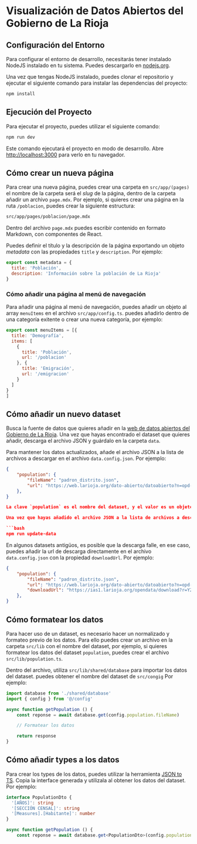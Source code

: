 # Visualización de Datos Abiertos del Gobierno de La Rioja

## Configuración del Entorno

Para configurar el entorno de desarrollo, necesitarás tener instalado NodeJS instalado en tu sistema. Puedes descargarlo en [nodejs.org](https://nodejs.org/).

Una vez que tengas NodeJS instalado, puedes clonar el repositorio y ejecutar el siguiente comando para instalar las dependencias del proyecto:

```bash
npm install
```

## Ejecución del Proyecto
  
Para ejecutar el proyecto, puedes utilizar el siguiente comando:

```bash
npm run dev
```

Este comando ejecutará el proyecto en modo de desarrollo. Abre [http://localhost:3000](http://localhost:3000) para verlo en tu navegador.

## Cómo crear un nueva página

Para crear una nueva página, puedes crear una carpeta en `src/app/(pages)`  el nombre de la carpeta será el *slug* de la página, dentro de la carpeta añadir un archivo `page.mdx`. Por ejemplo, si quieres crear una página en la ruta `/poblacion`, puedes crear la siguiente estructura:

```bash
src/app/pages/poblacion/page.mdx
```

Dentro del archivo `page.mdx` puedes escribir contenido en formato Markdown, con componentes de React. 

Puedes definir el título y la descripción de la página exportando un objeto *metadata* con las propiedades `title` y `description`. Por ejemplo:

```jsx
export const metadata = {
  title: 'Población',
  description: 'Información sobre la población de La Rioja'
}
```

### Cómo añadir una página al menú de navegación

Para añadir una página al menú de navegación, puedes añadir un objeto al array `menuItems` en el archivo `src/app/config.ts`. puedes añadirlo dentro de una categoría exitente o crear una nueva categoría, por ejemplo:

```jsx
export const menuItems = [{
  title: 'Demografía',
  items: [
    {
      title: 'Población',
      url: '/poblacion'
    }, {
      title: 'Emigración',
      url: '/emigracion'
    }
  ]
}
]
```

## Cómo añadir un nuevo dataset

Busca la fuente de datos que quieres añadir en la [web de datos abiertos del Gobierno de La Rioja](https://web.larioja.org/dato-abierto). Una vez que hayas encontrado el dataset que quieres añadir, descarga el archivo JSON y guárdalo en la carpeta `data`.

Para mantener los datos actualizados, añade el archivo JSON a la lista de archivos a descargar en el archivo `data.config.json`. Por ejemplo:

```json
{
    "population": {
        "fileName": "padron_distrito.json",
        "url": "https://web.larioja.org/dato-abierto/datoabierto?n=opd-66"
    },
}

La clave `population` es el nombre del dataset, y el valor es un objeto con las propiedades `fileName` y `url`. `fileName` es el nombre del archivo JSON que has descargado, y `url` es la URL de la fuente de datos.

Una vez que hayas añadido el archivo JSON a la lista de archivos a descargar, puedes ejecutar el siguiente comando para confirmar que los datos se descargan correctamente:

```bash
npm run update-data
```

En algunos datasets antigüos, es posible que la descarga falle, en ese caso, puedes añadir la url de descarga directamente en el archivo `data.config.json` con la propiedad `downloadUrl`. Por ejemplo:

```json
{
    "population": {
        "fileName": "padron_distrito.json",
        "url": "https://web.larioja.org/dato-abierto/datoabierto?n=opd-66",
        "downloadUrl": "https://ias1.larioja.org/opendata/download?r=Y2Q9MzU1fGNmPTA0"
    },
}
```

## Cómo formatear los datos

Para hacer uso de un dataset, es necesario hacer un normalizado y formateo previo de los datos. Para ello puedes crear un archivo en la carpeta `src/lib` con el nombre del dataset, por ejemplo, si quieres formatear los datos del dataset `population`, puedes crear el archivo `src/lib/population.ts`.

Dentro del archivo, utiliza `src/lib/shared/database` para importar los datos del dataset. puedes obtener el nombre del dataset de `src/congig` Por ejemplo:

```typescript 
import database from './shared/database'
import { config } from '@/config'

async function getPopulation () {
    const reponse = await database.get(config.population.fileName)

    // Formatear los datos

    return response
}
```

## Cómo añadir types a los datos

Para crear los types de los datos, puedes utilizar la herramienta [JSON to TS](https://transform.tools/json-to-typescript). Copia la interface generada y utilizala al obtener los datos del dataset. Por ejemplo:

```typescript
interface PopulationDto {
  '[AÑOS]': string
  '[SECCIÓN CENSAL]': string
  '[Measures].[Habitante]': number
}

async function getPopulation () {
    const reponse = await database.get<PopulationDto>(config.population.fileName)
```
